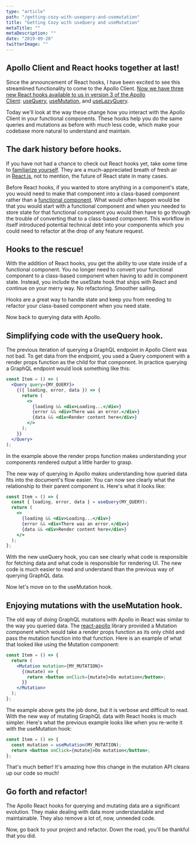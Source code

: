 ```yaml
---
type: "article"
path: "/getting-cozy-with-usequery-and-usemutation"
title: "Getting Cozy with useQuery and useMutation"
metaTitle: ""
metaDescription: ""
date: "2019-09-20"
twitterImage: ""
---
```


## Apollo Client and React hooks together at last!

Since the announcement of React hooks, I have been excited to see this streamlined functionality to come to the Apollo Client. [Now we have three new React hooks available to us in version 3 of the Apollo Client](https://blog.apollographql.com/apollo-client-now-with-react-hooks-676d116eeae2): [useQuery](https://www.apollographql.com/docs/react/api/react-hooks/#usequery), [useMutation](https://www.apollographql.com/docs/react/api/react-hooks/#usemutation), and [useLazyQuery](https://www.apollographql.com/docs/react/api/react-hooks/#uselazyquery).

Today we'll look at the way these change how you interact with the Apollo Client in your functional components. These hooks help you do the same queries and mutations as before with *much* less code, which make your codebase more natural to understand and maintain.

## The dark history before hooks.

If you have not had a chance to check out React hooks yet, take some time to [familiarize yourself](https://reactjs.org/docs/hooks-intro.html). They are a much-appreciated breath of fresh air in [React.js](https://reactjs.org/), not to mention, the future of React state in many cases.

Before React hooks, if you wanted to store anything in a component's state, you would need to make that component into a class-based component rather than a [functional component](https://reactjs.org/docs/components-and-props.html#function-and-class-components). What would often happen would be that you would start with a functional component and when you needed to store state for that functional component you would then have to go through the trouble of converting that to a class-based component. This workflow in itself introduced potential technical debt into your components which you could need to refactor at the drop of any feature request.

## Hooks to the rescue!

With the addition of React hooks, you get the ability to use state inside of a functional component. You no longer need to convert your functional component to a class-based component when having to add in component state. Instead, you include the useState hook that ships with React and continue on your merry way. No refactoring. Smoother sailing.

Hooks are a great way to handle state and keep you from needing to refactor your class-based component when you need state.

Now back to querying data with Apollo.

## Simplifying code with the useQuery hook.

The previous iteration of querying a GraphQL endpoint in Apollo Client was not bad. To get data from the endpoint, you used a Query component with a render props function as the child for that component. In practice querying a GraphQL endpoint would look something like this:

```jsx
const Item = () => (
  <Query query={MY_QUERY}>
    {({ loading, error, data }) => {
      return (
        <>
          {loading && <div>Loading...</div>}
          {error && <div>There was an error.</div>}
          {data && <div>Render content here</div>}
        </>
      );
    }}
  </Query>
);
```

In the example above the render props function makes understanding your components rendered output a little harder to grasp.

The new way of querying in Apollo makes understanding how queried data fits into the document's flow easier. You can now see clearly what the relationship to their parent component is. Here's what it looks like:

```jsx
const Item = () => {
  const { loading, error, data } = useQuery(MY_QUERY);
  return (
    <>
      {loading && <div>Loading...</div>}
      {error && <div>There was an error.</div>}
      {data && <div>Render content here</div>}
    </>
  );
};
```

With the new useQuery hook, you can see clearly what code is responsible for fetching data and what code is responsible for rendering UI. The new code is much easier to read and understand than the previous way of querying GraphQL data.

Now let's move on to the useMutation hook.

## Enjoying mutations with the useMutation hook.

The old way of doing GraphQL mutations with Apollo in React was similar to the way you queried data. The [react-apollo](https://www.npmjs.com/package/react-apollo) library provided a Mutation component which would take a render props function as its only child and pass the mutation function into that function. Here is an example of what that looked like using the Mutation component:

```jsx
const Item = () => {
  return (
    <Mutation mutation={MY_MUTATION}>
      {(mutate) => {
        return <button onClick={mutate}>Do mutation</button>;
      }}
    </Mutation>
  );
};
```

The example above gets the job done, but it is verbose and difficult to read. With the new way of mutating GraphQL data with React hooks is much simpler. Here's what the previous example looks like when you re-write it with the useMutation hook:

```jsx
const Item = () => {
  const mutation = useMutation(MY_MUTATION);
  return <button onClick={mutate}>Do mutation</button>;
};
```

That's much better! It's amazing how this change in the mutation API cleans up our code so much!

## Go forth and refactor!

The Apollo React hooks for querying and mutating data are a significant evolution. They make dealing with data more understandable and maintainable. They also remove a lot of, now, unneeded code.

Now, go back to your project and refactor. Down the road, you'll be thankful that you did.
